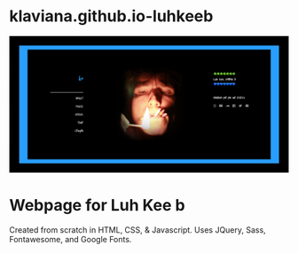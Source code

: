 # klaviana.github.io-luhkeeb
![alt text](https://github.com/klaviana/klaviana.github.io-luhkeeb/blob/master/photos/screenshot.png "Personal Website Screenshot")

# Webpage for Luh Kee b
Created from scratch in HTML, CSS, & Javascript. Uses JQuery, Sass, Fontawesome, and Google Fonts.
